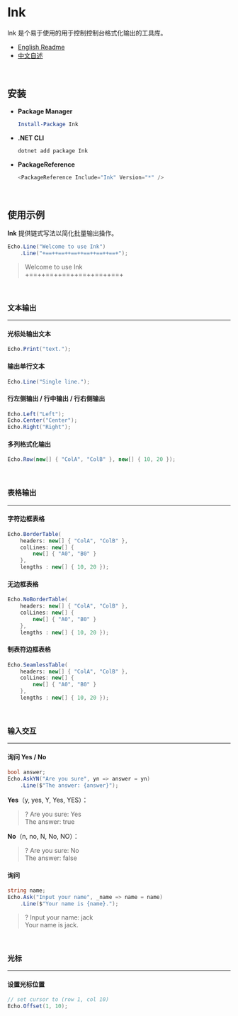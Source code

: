 # Ink

Ink 是个易于使用的用于控制控制台格式化输出的工具库。

- [English Readme](https://github.com/zmjack/Ink/blob/master/README.md)
- [中文自述](https://github.com/zmjack/Ink/blob/master/README-CN.md)

<br/>

## 安装

- **Package Manager**

  ```powershell
  Install-Package Ink
  ```

- **.NET CLI**

  ```powershell
  dotnet add package Ink
  ```

- **PackageReference**

  ```powershell
  <PackageReference Include="Ink" Version="*" />
  ```

<br/>

## 使用示例

**Ink** 提供链式写法以简化批量输出操作。

```C#
Echo.Line("Welcome to use Ink")
    .Line("+==++==++==++==++==++==+");
```

> Welcome to use Ink  
>+==++==++==++==++==++==+

<br/>

### 文本输出

---

#### 光标处输出文本

```C#
Echo.Print("text.");
```

#### 输出单行文本

```C#
Echo.Line("Single line.");
```

#### 行左侧输出 / 行中输出 / 行右侧输出

```C#
Echo.Left("Left");
Echo.Center("Center");
Echo.Right("Right");
```

#### 多列格式化输出

```C#
Echo.Row(new[] { "ColA", "ColB" }, new[] { 10, 20 });
```

<br/>

### 表格输出

---

#### 字符边框表格

```C#
Echo.BorderTable(
    headers: new[] { "ColA", "ColB" },
	colLines: new[] {
        new[] { "A0", "B0" }
    },
    lengths : new[] { 10, 20 });
```

#### 无边框表格

```C#
Echo.NoBorderTable(
    headers: new[] { "ColA", "ColB" },
	colLines: new[] {
        new[] { "A0", "B0" }
    },
    lengths : new[] { 10, 20 });
```

#### 制表符边框表格

```C#
Echo.SeamlessTable(
    headers: new[] { "ColA", "ColB" },
	colLines: new[] {
        new[] { "A0", "B0" }
    },
    lengths : new[] { 10, 20 });
```

<br/>

### 输入交互

---

#### 询问 Yes / No

```C#
bool answer;
Echo.AskYN("Are you sure", yn => answer = yn)
    .Line($"The answer: {answer}");
```

**Yes**（y, yes, Y, Yes, YES）：

> ? Are you sure: Yes  
> The answer: true

**No**（n, no, N, No, NO）：

> ? Are you sure: No  
> The answer: false

#### 询问

```C#
string name;
Echo.Ask("Input your name", _name => name = name)
    .Line($"Your name is {name}.");
```

> ? Input your name: jack  
> Your name is jack.

<br/>

### 光标

---

#### 设置光标位置

```C#
// set cursor to (row 1, col 10)
Echo.Offset(1, 10);
```

